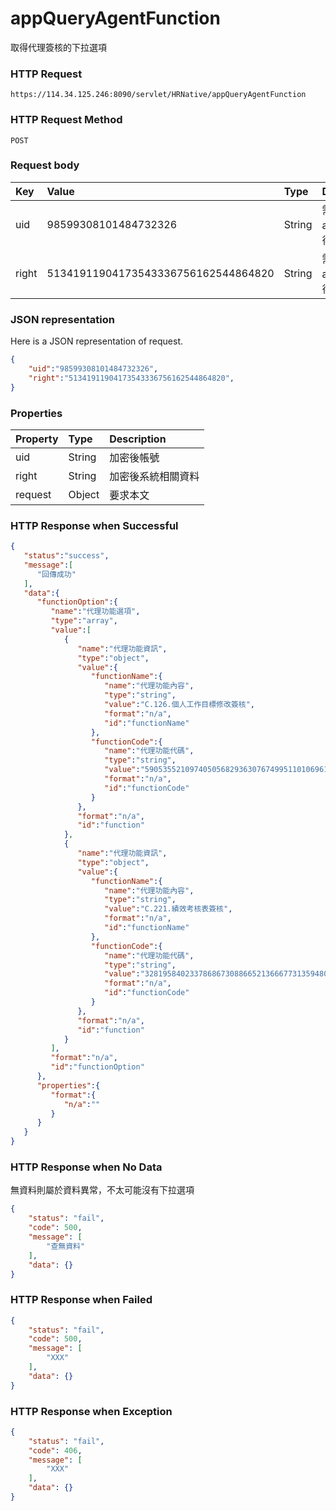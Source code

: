 # appQueryAgentFunction
取得代理簽核的下拉選項

### HTTP Request
```
https://114.34.125.246:8090/servlet/HRNative/appQueryAgentFunction
```

### HTTP Request Method
```
POST
```

### Request body
| Key | Value | Type | Description |
|:----------|:-------------|:-----|:------------|
| uid | 98599308101484732326 | String | 需透過appLogin取得
| right | 51341911904173543336756162544864820 | String | 需透過appLogin取得 |

### JSON representation
Here is a JSON representation of request.
```json
{
    "uid":"98599308101484732326",
    "right":"51341911904173543336756162544864820",
}
```

### Properties
| Property | Type | Description |
|:---------|:-----|:------------|
| uid   | String | 加密後帳號 |
| right | String | 加密後系統相關資料 |
| request | Object | 要求本文 |

### HTTP Response when Successful
```json
{
   "status":"success",
   "message":[
      "回傳成功"
   ],
   "data":{
      "functionOption":{
         "name":"代理功能選項",
         "type":"array",
         "value":[
            {
               "name":"代理功能資訊",
               "type":"object",
               "value":{
                  "functionName":{
                     "name":"代理功能內容",
                     "type":"string",
                     "value":"C.126.個人工作目標修改簽核",
                     "format":"n/a",
                     "id":"functionName"
                  },
                  "functionCode":{
                     "name":"代理功能代碼",
                     "type":"string",
                     "value":"590535521097405056829363076749951101069612102461523530525384772277901512134546",
                     "format":"n/a",
                     "id":"functionCode"
                  }
               },
               "format":"n/a",
               "id":"function"
            },
            {
               "name":"代理功能資訊",
               "type":"object",
               "value":{
                  "functionName":{
                     "name":"代理功能內容",
                     "type":"string",
                     "value":"C.221.績效考核表簽核",
                     "format":"n/a",
                     "id":"functionName"
                  },
                  "functionCode":{
                     "name":"代理功能代碼",
                     "type":"string",
                     "value":"32819584023378686730886652136667731359480025202980105526370",
                     "format":"n/a",
                     "id":"functionCode"
                  }
               },
               "format":"n/a",
               "id":"function"
            }
         ],
         "format":"n/a",
         "id":"functionOption"
      },
      "properties":{
         "format":{
            "n/a":""
         }
      }
   }
}
```

### HTTP Response when No Data 
無資料則屬於資料異常，不太可能沒有下拉選項
```json
{
    "status": "fail",
    "code": 500,
    "message": [
        "查無資料"
    ],
    "data": {}
}
```

### HTTP Response when Failed
```json
{
    "status": "fail",
    "code": 500,
    "message": [
        "XXX"
    ],
    "data": {}
}
```

### HTTP Response when Exception
```json
{
    "status": "fail",
    "code": 406,
    "message": [
        "XXX"
    ],
    "data": {}
}
```
